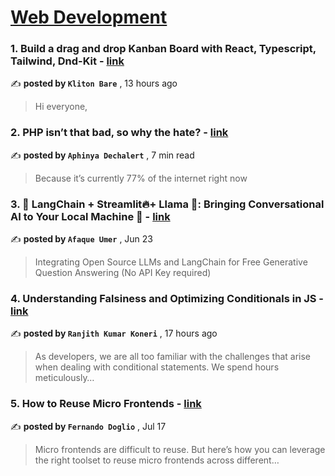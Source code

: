 
<h1><a href=https://medium.com/tag/web-development/recommended target="_blank" rel="noopener noreferrer">Web Development</a></h1>
<h3>1. Build a drag and drop Kanban Board with React, Typescript, Tailwind, Dnd-Kit - <a href=https://medium.com/itnext/build-a-drag-and-drop-kanban-board-with-react-typescript-tailwind-dnd-kit-3cd6bcf32bd2?source=tag_recommended_feed---------0-84----------web_development----------5869b37e_0194_48d7_b2ac_1f4f960d0d46------- target="_blank" rel="noopener noreferrer">link</a></h3>

✍️ **posted by `Kliton Bare`** <date> , 13 hours ago</date>

<blockquote>Hi everyone,</blockquote>

<h3>2. PHP isn’t that bad, so why the hate? - <a href=https://medium.com/@PurpleGreenLemon/php-isnt-that-bad-so-why-the-hate-c7b374b87ee4?source=tag_recommended_feed---------1-107----------web_development----------5869b37e_0194_48d7_b2ac_1f4f960d0d46------- target="_blank" rel="noopener noreferrer">link</a></h3>

✍️ **posted by `Aphinya Dechalert`** <date> , 7 min read</date>

<blockquote>Because it’s currently 77% of the internet right now</blockquote>

<h3>3. 🦜️ LangChain + Streamlit🔥+ Llama 🦙: Bringing Conversational AI to Your Local Machine 🤯 - <a href=https://medium.com/ai-in-plain-english/️-langchain-streamlit-llama-bringing-conversational-ai-to-your-local-machine-a1736252b172?source=tag_recommended_feed---------2-85----------web_development----------5869b37e_0194_48d7_b2ac_1f4f960d0d46------- target="_blank" rel="noopener noreferrer">link</a></h3>

✍️ **posted by `Afaque Umer`** <date> , Jun 23</date>

<blockquote>Integrating Open Source LLMs and LangChain for Free Generative Question Answering (No API Key required)</blockquote>

<h3>4. Understanding Falsiness and Optimizing Conditionals in JS - <a href=https://medium.com/railsfactory-hub/understanding-falsiness-and-optimizing-conditionals-in-js-59a063c7909?source=tag_recommended_feed---------3-84----------web_development----------5869b37e_0194_48d7_b2ac_1f4f960d0d46------- target="_blank" rel="noopener noreferrer">link</a></h3>

✍️ **posted by `Ranjith Kumar Koneri`** <date> , 17 hours ago</date>

<blockquote>As developers, we are all too familiar with the challenges that arise when dealing with conditional statements. We spend hours meticulously…</blockquote>

<h3>5. How to Reuse Micro Frontends - <a href=https://medium.com/javascript-in-plain-english/how-to-reuse-micro-frontends-72dcea9da15e?source=tag_recommended_feed---------4-107----------web_development----------5869b37e_0194_48d7_b2ac_1f4f960d0d46------- target="_blank" rel="noopener noreferrer">link</a></h3>

✍️ **posted by `Fernando Doglio`** <date> , Jul 17</date>

<blockquote>Micro frontends are difficult to reuse. But here’s how you can leverage the right toolset to reuse micro frontends across different…</blockquote>

